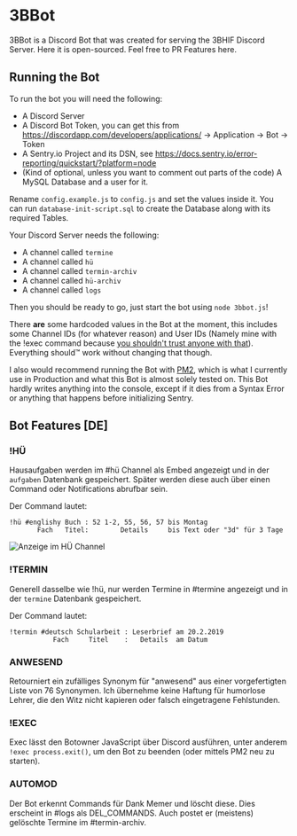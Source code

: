 # 3BBot

3BBot is a Discord Bot that was created for serving the 3BHIF Discord Server. Here it is open-sourced. Feel free to PR Features here.

## Running the Bot
To run the bot you will need the following:
- A Discord Server
- A Discord Bot Token, you can get this from https://discordapp.com/developers/applications/ -> Application -> Bot -> Token
- A Sentry.io Project and its DSN, see https://docs.sentry.io/error-reporting/quickstart/?platform=node
- (Kind of optional, unless you want to comment out parts of the code) A MySQL Database and a user for it.

Rename `config.example.js` to `config.js` and set the values inside it.
You can run `database-init-script.sql` to create the Database along with its required Tables.

Your Discord Server needs the following:

- A channel called `termine`
- A channel called `hü`
- A channel called `termin-archiv`
- A channel called `hü-archiv`
- A channel called `logs`

Then you should be ready to go, just start the bot using `node 3bbot.js`!

There **are** some hardcoded values in the Bot at the moment, this includes some Channel IDs (for whatever reason) and User IDs (Namely mine with the !exec command because [you shouldn't trust anyone with that](https://developer.mozilla.org/en-US/docs/Web/JavaScript/Reference/Global_Objects/eval#Do_not_ever_use_eval!)). Everything should™ work without changing that though.

I also would recommend running the Bot with [PM2](http://pm2.keymetrics.io/), which is what I currently use in Production and what this Bot is almost solely tested on. This Bot hardly writes anything into the console, except if it dies from a Syntax Error or anything that happens before initializing Sentry.

## Bot Features [DE]

### !HÜ

Hausaufgaben werden im #hü Channel als Embed angezeigt und in der `aufgaben` Datenbank gespeichert. Später werden diese auch über einen Command oder Notifications abrufbar sein.

Der Command lautet:
```
!hü #englishy Buch : 52 1-2, 55, 56, 57 bis Montag
       Fach   Titel:        Details     bis Text oder "3d" für 3 Tage
```

![Anzeige im HÜ Channel](https://i.imgur.com/0CZLV4E.png)

### !TERMIN

Generell dasselbe wie !hü, nur werden Termine in #termine angezeigt und in der `termine` Datenbank gespeichert.

Der Command lautet:
```
!termin #deutsch Schularbeit : Leserbrief am 20.2.2019
           Fach     Titel    :   Details  am Datum
```

### ANWESEND

Retourniert ein zufälliges Synonym für "anwesend" aus einer vorgefertigten Liste von 76 Synonymen. Ich übernehme keine Haftung für humorlose Lehrer, die den Witz nicht kapieren oder falsch eingetragene Fehlstunden.

### !EXEC

Exec lässt den Botowner JavaScript über Discord ausführen, unter anderem `!exec process.exit()`, um den Bot zu beenden (oder mittels PM2 neu zu starten).

### AUTOMOD

Der Bot erkennt Commands für Dank Memer und löscht diese. Dies erscheint in #logs als DEL_COMMANDS.
Auch postet er (meistens) gelöschte Termine im #termin-archiv.